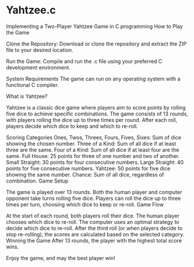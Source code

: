 # Yahtzee.c
Implementing a Two-Player Yahtzee Game in C programming
How to Play the Game

Clone the Repository:
Download or clone the repository and extract the ZIP file to your desired location.

Run the Game:
Compile and run the .c file using your preferred C development environment.

System Requirements
The game can run on any operating system with a functional C compiler.

What is Yahtzee?

Yahtzee is a classic dice game where players aim to score points by rolling five dice to achieve specific combinations. The game consists of 13 rounds, with players rolling the dice up to three times per round. After each roll, players decide which dice to keep and which to re-roll.

Scoring Categories
Ones, Twos, Threes, Fours, Fives, Sixes: Sum of dice showing the chosen number.
Three of a Kind: Sum of all dice if at least three are the same.
Four of a Kind: Sum of all dice if at least four are the same.
Full House: 25 points for three of one number and two of another.
Small Straight: 30 points for four consecutive numbers.
Large Straight: 40 points for five consecutive numbers.
Yahtzee: 50 points for five dice showing the same number.
Chance: Sum of all dice, regardless of combination.
Game Setup

The game is played over 13 rounds.
Both the human player and computer opponent take turns rolling five dice.
Players can roll the dice up to three times per turn, choosing which dice to keep or re-roll.
Game Flow

At the start of each round, both players roll their dice.
The human player chooses which dice to re-roll.
The computer uses an optimal strategy to decide which dice to re-roll.
After the third roll (or when players decide to stop re-rolling), the scores are calculated based on the selected category.
Winning the Game
After 13 rounds, the player with the highest total score wins.

Enjoy the game, and may the best player win!


